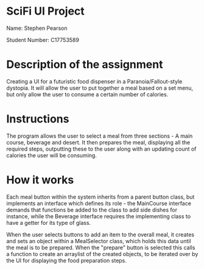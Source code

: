 # SciFi UI Project

Name: Stephen Pearson	

Student Number: C17753589

# Description of the assignment

Creating a UI for a futuristic food dispenser in a Paranoia/Fallout-style dystopia. It will allow the user to put together a meal based on a set menu,
but only allow the user to consume a certain number of calories. 

# Instructions
The program allows the user to select a meal from three sections - A main course, beverage and desert. It then prepares the meal, displaying all the required steps, outputting these to the user along with an updating count of calories the user will be consuming.

# How it works
Each meal button within the system inherits from a parent button class, but implements an interface which defines its role - the MainCourse interface demands that functions be added to the class to add side dishes for instance, while the Beverage interface requires the implementing class to have a getter for its type of glass. 

When the user selects buttons to add an item to the overall meal, it creates and sets an object within a MealSelector class, which holds this data until the meal is to be prepared. When the "prepare" button is selected this calls a function to create an arraylist of the created objects, to be iterated over by the UI for displaying the food preparation steps. 



#

